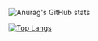 ![Anurag's GitHub stats](https://github-readme-stats.vercel.app/api?username=fernandadefalco&show_icons=true&theme=nightowl&bg_color=#FFFFFF)

[![Top Langs](https://github-readme-stats.vercel.app/api/top-langs/?username=anuraghazra&layout=compact&theme=nightowl)](https://github.com/anuraghazra/github-readme-stats)
